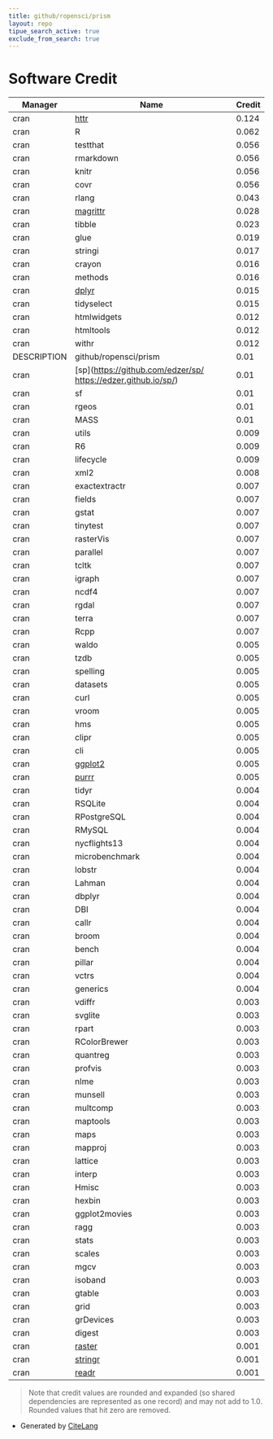 ```yaml
---
title: github/ropensci/prism
layout: repo
tipue_search_active: true
exclude_from_search: true
---
```

# Software Credit

|Manager|Name|Credit|
|-------|----|------|
|cran|[httr](https://httr.r-lib.org/)|0.124|
|cran|R|0.062|
|cran|testthat|0.056|
|cran|rmarkdown|0.056|
|cran|knitr|0.056|
|cran|covr|0.056|
|cran|rlang|0.043|
|cran|[magrittr](https://magrittr.tidyverse.org)|0.028|
|cran|tibble|0.023|
|cran|glue|0.019|
|cran|stringi|0.017|
|cran|crayon|0.016|
|cran|methods|0.016|
|cran|[dplyr](https://dplyr.tidyverse.org)|0.015|
|cran|tidyselect|0.015|
|cran|htmlwidgets|0.012|
|cran|htmltools|0.012|
|cran|withr|0.012|
|DESCRIPTION|github/ropensci/prism|0.01|
|cran|[sp](https://github.com/edzer/sp/ https://edzer.github.io/sp/)|0.01|
|cran|sf|0.01|
|cran|rgeos|0.01|
|cran|MASS|0.01|
|cran|utils|0.009|
|cran|R6|0.009|
|cran|lifecycle|0.009|
|cran|xml2|0.008|
|cran|exactextractr|0.007|
|cran|fields|0.007|
|cran|gstat|0.007|
|cran|tinytest|0.007|
|cran|rasterVis|0.007|
|cran|parallel|0.007|
|cran|tcltk|0.007|
|cran|igraph|0.007|
|cran|ncdf4|0.007|
|cran|rgdal|0.007|
|cran|terra|0.007|
|cran|Rcpp|0.007|
|cran|waldo|0.005|
|cran|tzdb|0.005|
|cran|spelling|0.005|
|cran|datasets|0.005|
|cran|curl|0.005|
|cran|vroom|0.005|
|cran|hms|0.005|
|cran|clipr|0.005|
|cran|cli|0.005|
|cran|[ggplot2](https://ggplot2.tidyverse.org)|0.005|
|cran|[purrr](http://purrr.tidyverse.org)|0.005|
|cran|tidyr|0.004|
|cran|RSQLite|0.004|
|cran|RPostgreSQL|0.004|
|cran|RMySQL|0.004|
|cran|nycflights13|0.004|
|cran|microbenchmark|0.004|
|cran|lobstr|0.004|
|cran|Lahman|0.004|
|cran|dbplyr|0.004|
|cran|DBI|0.004|
|cran|callr|0.004|
|cran|broom|0.004|
|cran|bench|0.004|
|cran|pillar|0.004|
|cran|vctrs|0.004|
|cran|generics|0.004|
|cran|vdiffr|0.003|
|cran|svglite|0.003|
|cran|rpart|0.003|
|cran|RColorBrewer|0.003|
|cran|quantreg|0.003|
|cran|profvis|0.003|
|cran|nlme|0.003|
|cran|munsell|0.003|
|cran|multcomp|0.003|
|cran|maptools|0.003|
|cran|maps|0.003|
|cran|mapproj|0.003|
|cran|lattice|0.003|
|cran|interp|0.003|
|cran|Hmisc|0.003|
|cran|hexbin|0.003|
|cran|ggplot2movies|0.003|
|cran|ragg|0.003|
|cran|stats|0.003|
|cran|scales|0.003|
|cran|mgcv|0.003|
|cran|isoband|0.003|
|cran|gtable|0.003|
|cran|grid|0.003|
|cran|grDevices|0.003|
|cran|digest|0.003|
|cran|[raster](https://rspatial.org/raster)|0.001|
|cran|[stringr](http://stringr.tidyverse.org)|0.001|
|cran|[readr](https://readr.tidyverse.org)|0.001|


> Note that credit values are rounded and expanded (so shared dependencies are represented as one record) and may not add to 1.0. Rounded values that hit zero are removed.


- Generated by [CiteLang](https://github.com/vsoch/citelang)
